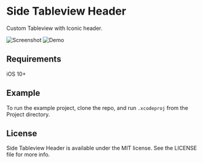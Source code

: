 # Side Tableview Header


Custom Tableview with Iconic header.

![Screenshot](https://github.com/amr-abdelfattah/iOS-IconicSideHeaderTableViewExample/blob/master/ScreenShots/screenshot.png)
![Demo](https://github.com/amr-abdelfattah/iOS-IconicSideHeaderTableViewExample/blob/master/ScreenShots/demo.gif)



## Requirements
iOS 10+

## Example

To run the example project, clone the repo, and run `.xcodeproj` from the Project directory.

## License

Side Tableview Header is available under the MIT license. See the LICENSE file for more info.

